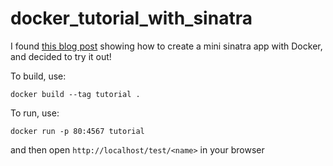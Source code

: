 # docker_tutorial_with_sinatra

I found [this blog post](https://www.codewithjason.com/dockerize-sinatra-application/) showing how to create a mini sinatra app with Docker, and decided to try it out!

To build, use:
```
docker build --tag tutorial .
```

To run, use:

```
docker run -p 80:4567 tutorial
```

and then open `http://localhost/test/<name>` in your browser
